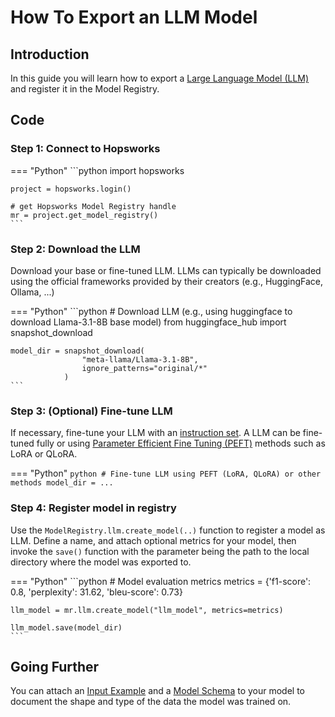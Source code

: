 # How To Export an LLM Model

## Introduction

In this guide you will learn how to export a [Large Language Model (LLM)](https://www.hopsworks.ai/dictionary/llms-large-language-models) and register it in the Model Registry.

## Code

### Step 1: Connect to Hopsworks

=== "Python"
    ```python
    import hopsworks

    project = hopsworks.login()

    # get Hopsworks Model Registry handle
    mr = project.get_model_registry()
    ```

### Step 2: Download the LLM

Download your base or fine-tuned LLM. LLMs can typically be downloaded using the official frameworks provided by their creators (e.g., HuggingFace, Ollama, ...)

=== "Python"
    ```python
    # Download LLM (e.g., using huggingface to download Llama-3.1-8B base model)
    from huggingface_hub import snapshot_download

    model_dir = snapshot_download(
                    "meta-llama/Llama-3.1-8B",
                    ignore_patterns="original/*"
                )
    ```

### Step 3: (Optional) Fine-tune LLM

If necessary, fine-tune your LLM with an [instruction set](https://www.hopsworks.ai/dictionary/instruction-datasets-for-fine-tuning-llms). A LLM can be fine-tuned fully or using [Parameter Efficient Fine Tuning (PEFT)](https://www.hopsworks.ai/dictionary/parameter-efficient-fine-tuning-of-llms) methods such as LoRA or QLoRA.

=== "Python"
    ```python
    # Fine-tune LLM using PEFT (LoRA, QLoRA) or other methods
    model_dir = ...
    ```

### Step 4: Register model in registry

Use the `ModelRegistry.llm.create_model(..)` function to register a model as LLM. Define a name, and attach optional metrics for your model, then invoke the `save()` function with the parameter being the path to the local directory where the model was exported to.

=== "Python"
    ```python
    # Model evaluation metrics
    metrics = {'f1-score': 0.8, 'perplexity': 31.62, 'bleu-score': 0.73}

    llm_model = mr.llm.create_model("llm_model", metrics=metrics)

    llm_model.save(model_dir)
    ```

## Going Further

You can attach an [Input Example](../input_example.md) and a [Model Schema](../input_example.md) to your model to document the shape and type of the data the model was trained on.
